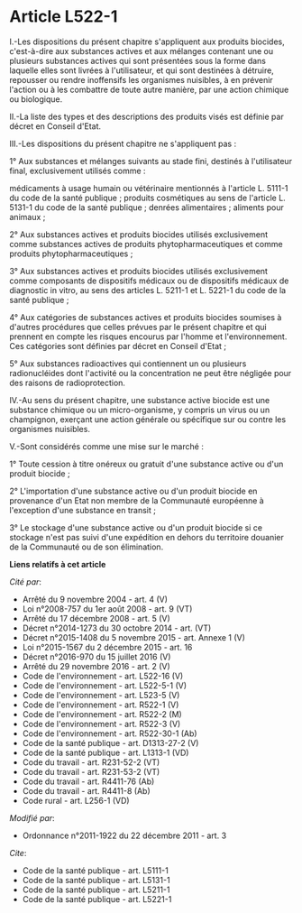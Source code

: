 # Article L522-1

I.-Les dispositions du présent chapitre s'appliquent aux produits biocides, c'est-à-dire aux substances actives et aux
mélanges contenant une ou plusieurs substances actives qui sont présentées sous la forme dans laquelle elles sont livrées à
l'utilisateur, et qui sont destinées à détruire, repousser ou rendre inoffensifs les organismes nuisibles, à en prévenir
l'action ou à les combattre de toute autre manière, par une action chimique ou biologique. 

II.-La liste des types et des descriptions des produits visés est définie par décret en Conseil d'Etat. 

III.-Les dispositions du présent chapitre ne s'appliquent pas : 

1° Aux substances et mélanges suivants au stade fini, destinés à l'utilisateur final, exclusivement utilisés comme : 

médicaments à usage humain ou vétérinaire mentionnés à l'article L. 5111-1 du code de la santé publique ; produits
cosmétiques au sens de l'article L. 5131-1 du code de la santé publique ; denrées alimentaires ; aliments pour animaux ; 

2° Aux substances actives et produits biocides utilisés exclusivement comme substances actives de produits
phytopharmaceutiques et comme produits phytopharmaceutiques ; 

3° Aux substances actives et produits biocides utilisés exclusivement comme composants de dispositifs médicaux ou de
dispositifs médicaux de diagnostic in vitro, au sens des articles L. 5211-1 et L. 5221-1 du code de la santé publique ; 

4° Aux catégories de substances actives et produits biocides soumises à d'autres procédures que celles prévues par le présent
chapitre et qui prennent en compte les risques encourus par l'homme et l'environnement. Ces catégories sont définies par
décret en Conseil d'Etat ; 

5° Aux substances radioactives qui contiennent un ou plusieurs radionucléides dont l'activité ou la concentration ne peut
être négligée pour des raisons de radioprotection. 

IV.-Au sens du présent chapitre, une substance active biocide est une substance chimique ou un micro-organisme, y compris un
virus ou un champignon, exerçant une action générale ou spécifique sur ou contre les organismes nuisibles.

V.-Sont considérés comme une mise sur le marché : 

1° Toute cession à titre onéreux ou gratuit d'une substance active ou d'un produit biocide ; 

2° L'importation d'une substance active ou d'un produit biocide en provenance d'un Etat non membre de la Communauté
européenne à l'exception d'une substance en transit ; 

3° Le stockage d'une substance active ou d'un produit biocide si ce stockage n'est pas suivi d'une expédition en dehors du
territoire douanier de la Communauté ou de son élimination.

**Liens relatifs à cet article**

_Cité par_:

  - Arrêté du 9 novembre 2004 - art. 4 (V)
  - Loi n°2008-757 du 1er août 2008 - art. 9 (VT)
  - Arrêté du 17 décembre 2008 - art. 5 (V)
  - Décret n°2014-1273 du 30 octobre 2014 - art. (VT)
  - Décret n°2015-1408 du 5 novembre 2015 - art. Annexe 1 (V)
  - Loi n°2015-1567 du 2 décembre 2015 - art. 16
  - Décret n°2016-970 du 15 juillet 2016 (V)
  - Arrêté du 29 novembre 2016 - art. 2 (V)
  - Code de l'environnement - art. L522-16 (V)
  - Code de l'environnement - art. L522-5-1 (V)
  - Code de l'environnement - art. L523-5 (V)
  - Code de l'environnement - art. R522-1 (V)
  - Code de l'environnement - art. R522-2 (M)
  - Code de l'environnement - art. R522-3 (V)
  - Code de l'environnement - art. R522-30-1 (Ab)
  - Code de la santé publique - art. D1313-27-2 (V)
  - Code de la santé publique - art. L1313-1 (VD)
  - Code du travail - art. R231-52-2 (VT)
  - Code du travail - art. R231-53-2 (VT)
  - Code du travail - art. R4411-76 (Ab)
  - Code du travail - art. R4411-8 (Ab)
  - Code rural - art. L256-1 (VD)

_Modifié par_:

  - Ordonnance n°2011-1922 du 22 décembre 2011 - art. 3

_Cite_:

  - Code de la santé publique - art. L5111-1
  - Code de la santé publique - art. L5131-1
  - Code de la santé publique - art. L5211-1
  - Code de la santé publique - art. L5221-1
